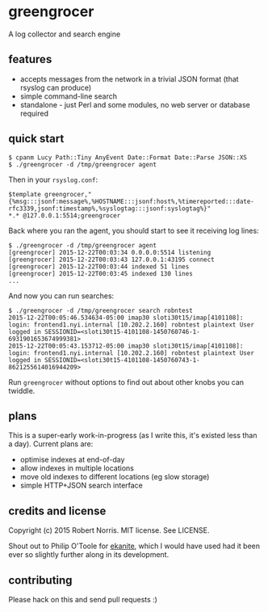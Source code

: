 # greengrocer

A log collector and search engine

## features

- accepts messages from the network in a trivial JSON format (that rsyslog can produce)
- simple command-line search
- standalone - just Perl and some modules, no web server or database required

## quick start

```
$ cpanm Lucy Path::Tiny AnyEvent Date::Format Date::Parse JSON::XS
$ ./greengrocer -d /tmp/greengrocer agent
```

Then in your `rsyslog.conf`:

```
$template greengrocer,"{%msg:::jsonf:message%,%HOSTNAME:::jsonf:host%,%timereported:::date-rfc3339,jsonf:timestamp%,%syslogtag:::jsonf:syslogtag%}"
*.* @127.0.0.1:5514;greengrocer
```

Back where you ran the agent, you should start to see it receiving log lines:

```
$ ./greengrocer -d /tmp/greengrocer agent
[greengrocer] 2015-12-22T00:03:34 0.0.0.0:5514 listening
[greengrocer] 2015-12-22T00:03:43 127.0.0.1:43195 connect
[greengrocer] 2015-12-22T00:03:44 indexed 51 lines
[greengrocer] 2015-12-22T00:03:45 indexed 130 lines
...
```

And now you can run searches:

```
$ ./greengrocer -d /tmp/greengrocer search robntest
2015-12-22T00:05:46.534634-05:00 imap30 sloti30t15/imap[4101108]: login: frontend1.nyi.internal [10.202.2.160] robntest plaintext User logged in SESSIONID=<sloti30t15-4101108-1450760746-1-6931901653674999381>
2015-12-22T00:05:43.153712-05:00 imap30 sloti30t15/imap[4101108]: login: frontend1.nyi.internal [10.202.2.160] robntest plaintext User logged in SESSIONID=<sloti30t15-4101108-1450760743-1-8621255614016944209>
```

Run `greengrocer` without options to find out about other knobs you can twiddle.

## plans

This is a super-early work-in-progress (as I write this, it's existed less than a day). Current plans are:

- optimise indexes at end-of-day
- allow indexes in multiple locations
- move old indexes to different locations (eg slow storage)
- simple HTTP+JSON search interface

## credits and license

Copyright (c) 2015 Robert Norris. MIT license. See LICENSE.

Shout out to Philip O'Toole for [ekanite](https://github.com/ekanite/ekanite), which I would have used had it been ever so slightly further along in its development.

## contributing

Please hack on this and send pull requests :)
